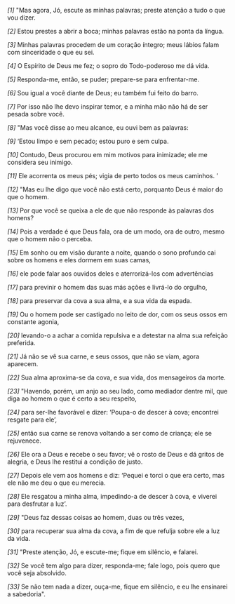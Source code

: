 *[1]* "Mas agora, Jó, escute as minhas palavras; preste atenção a tudo o que vou dizer.

*[2]* Estou prestes a abrir a boca; minhas palavras estão na ponta da língua.

*[3]* Minhas palavras procedem de um coração íntegro; meus lábios falam com sinceridade o que eu sei.

*[4]* O Espírito de Deus me fez; o sopro do Todo-poderoso me dá vida.

*[5]* Responda-me, então, se puder; prepare-se para enfrentar-me.

*[6]* Sou igual a você diante de Deus; eu também fui feito do barro.

*[7]* Por isso não lhe devo inspirar temor, e a minha mão não há de ser pesada sobre você.

*[8]* "Mas você disse ao meu alcance, eu ouvi bem as palavras:

*[9]* ‘Estou limpo e sem pecado; estou puro e sem culpa.

*[10]* Contudo, Deus procurou em mim motivos para inimizade; ele me considera seu inimigo.

*[11]* Ele acorrenta os meus pés; vigia de perto todos os meus caminhos. ’

*[12]* "Mas eu lhe digo que você não está certo, porquanto Deus é maior do que o homem.

*[13]* Por que você se queixa a ele de que não responde às palavras dos homens?

*[14]* Pois a verdade é que Deus fala, ora de um modo, ora de outro, mesmo que o homem não o perceba.

*[15]* Em sonho ou em visão durante a noite, quando o sono profundo cai sobre os homens e eles dormem em suas camas,

*[16]* ele pode falar aos ouvidos deles e aterrorizá-los com advertências

*[17]* para previnir o homem das suas más ações e livrá-lo do orgulho,

*[18]* para preservar da cova a sua alma, e a sua vida da espada.

*[19]* Ou o homem pode ser castigado no leito de dor, com os seus ossos em constante agonia,

*[20]* levando-o a achar a comida repulsiva e a detestar na alma sua refeição preferida.

*[21]* Já não se vê sua carne, e seus ossos, que não se viam, agora aparecem.

*[22]* Sua alma aproxima-se da cova, e sua vida, dos mensageiros da morte.

*[23]* "Havendo, porém, um anjo ao seu lado, como mediador dentre mil, que diga ao homem o que é certo a seu respeito,

*[24]* para ser-lhe favorável e dizer: ‘Poupa-o de descer à cova; encontrei resgate para ele’,

*[25]* então sua carne se renova voltando a ser como de criança; ele se rejuvenece.

*[26]* Ele ora a Deus e recebe o seu favor; vê o rosto de Deus e dá gritos de alegria, e Deus lhe restitui a condição de justo.

*[27]* Depois ele vem aos homens e diz: ‘Pequei e torci o que era certo, mas ele não me deu o que eu merecia.

*[28]* Ele resgatou a minha alma, impedindo-a de descer à cova, e viverei para desfrutar a luz’.

*[29]* "Deus faz dessas coisas ao homem, duas ou três vezes,

*[30]* para recuperar sua alma da cova, a fim de que refulja sobre ele a luz da vida.

*[31]* "Preste atenção, Jó, e escute-me; fique em silêncio, e falarei.

*[32]* Se você tem algo para dizer, responda-me; fale logo, pois quero que você seja absolvido.

*[33]* Se não tem nada a dizer, ouça-me, fique em silêncio, e eu lhe ensinarei a sabedoria".

